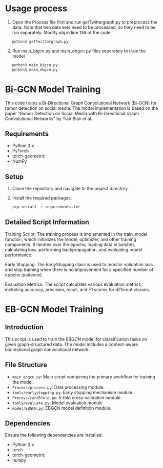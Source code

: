 # Usage process
1. Open the Process file first and run getTwittergraph.py to preprocess the data. Note that two data sets need to be processed, so they need to be run separately. Modify obj in line 136 of the code

```python
   python3 getTwittergraph.py
```

2. Run main_bigcn.py and main_ebgcn.py files separately to train the model

   
```python
   python3 main_bigcn.py
   python3 main_ebgcn.py
```


# Bi-GCN Model Training

This code trains a Bi-Directional Graph Convolutional Network (Bi-GCN) for rumor detection on social media. The model implementation is based on the paper "Rumor Detection on Social Media with Bi-Directional Graph Convolutional Networks" by Tian Bian et al.

## Requirements

- Python 3.x
- PyTorch
- torch-geometric
- NumPy

## Setup

1. Clone the repository and navigate to the project directory.

2. Install the required packages:
   ```bash
   pip install -r requirements.txt
   ```
## Detailed Script Information
Training Script: The training process is implemented in the train_model function, which initializes the model, optimizer, and other training components. It iterates over the epochs, loading data in batches, calculating loss, performing backpropagation, and evaluating model performance.

Early Stopping: The EarlyStopping class is used to monitor validation loss and stop training when there is no improvement for a specified number of epochs (patience).

Evaluation Metrics: The script calculates various evaluation metrics, including accuracy, precision, recall, and F1 scores for different classes.

# EB-GCN Model Training

## Introduction
This script is used to train the EBGCN model for classification tasks on given graph-structured data. The model includes a context-aware bidirectional graph convolutional network.

## File Structure
- `main_ebgcn.py`: Main script containing the primary workflow for training the model.
- `Process/process.py`: Data processing module.
- `tools/earlystopping.py`: Early stopping mechanism module.
- `Process/rand5fold.py`: 5-fold cross-validation module.
- `tools/evaluate.py`: Model evaluation module.
- `model/EBGCN.py`: EBGCN model definition module.

## Dependencies
Ensure the following dependencies are installed:
- Python 3.x
- torch
- torch-geometric
- numpy






